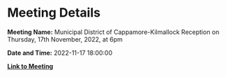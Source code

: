 # Meeting Details

**Meeting Name:** Municipal District of Cappamore-Kilmallock Reception on Thursday, 17th November, 2022, at 6pm

**Date and Time:** 2022-11-17 18:00:00

**[Link to Meeting](https://www.limerick.ie/council/whats-on/municipal-district-cappamore-kilmallock-reception-thursday-17th-november-2022-6pm)**
